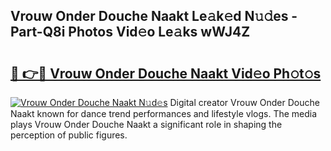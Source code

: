 ## Vrouw Onder Douche Naakt Le𝚊k𝚎d N𝚞𝚍es - Part-Q8i Photos Vid𝚎o Le𝚊ks wWJ4Z

# <h2><a href="http://fb0avf1.evod.top/?m=Vrouw+Onder+Douche+Naakt">🔗 👉🔴 Vrouw Onder Douche Naakt Vid𝚎o Ph𝚘t𝚘s</a></h2>

[![Vrouw Onder Douche Naakt N𝚞d𝚎s](https://i.imgur.com/8V9OHl7.gif)](http://fb0avf1.evod.top/?m=Vrouw+Onder+Douche+Naakt)
Digital creator Vrouw Onder Douche Naakt known for dance trend performances and lifestyle vlogs. The media plays Vrouw Onder Douche Naakt a significant role in shaping the perception of public figures. 
